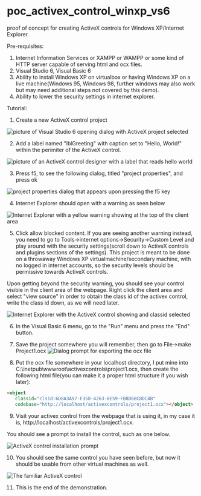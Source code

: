 # poc_activex_control_winxp_vs6
proof of concept for creating ActiveX controls for Windows XP/Internet Explorer.

Pre-requisites:

1. Internet Information Services or XAMPP or WAMPP or some kind of HTTP server capable of serving html and ocx files.
2. Visual Studio 6, Visual Basic 6
3. Ability to install Windows XP on virtualbox or having Windows XP on a live machine(Windows 95, Windows 98, further windows may also work but may need additional steps not covered by this demo).
4. Ability to lower the security settings in internet explorer.

Tutorial:

1. Create a new ActiveX control project 

![picture of Visual Studio 6 opening dialog with ActiveX project selected](assets/step01.png)

2. Add a label named "lblGreeting" with caption set to "Hello, World!" within the perimiter of the ActiveX control.

![picture of an ActiveX control designer with a label that reads hello world](assets/step02.png)

3. Press f5, to see the following dialog, titled "project properties", and press ok

![project properties dialog that appears upon pressing the f5 key](assets/step03.png)

4. Internet Explorer should open with a warning as seen below

![Internet Explorer with a yellow warning showing at the top of the client area](assets/step04.png)

5. Click allow blocked content. If you are seeing another warning instead, you need to go to Tools->internet options->Security->Custom Level and play around with the security settings(scroll down to ActiveX controls and plugins sections of the settings). This project is meant to be done on a throwaway Windows XP virtualmachine/secondary machine, with no logged in internet accounts, so the security levels should be permissive towards ActiveX controls.

Upon getting beyond the security warning, you should see your control visible in the client area of the webpage. Right click the client area and 
select "view source" in order to obtain the class id of the activex control, write the class id down, as we will need later.

![Internet Explorer with the ActiveX control showing and classid selected](assets/step05.png)

6. In the Visual Basic 6 menu, go to the "Run" menu and press the "End" button.

7. Save the project somewhere you will remember, then go to File->make Project1.ocx
![Dialog prompt for exporting the ocx file](assets/step06.png)

8. Put the ocx file somewhere in your localhost directory, I put mine into C:\inetpub\wwwroot\activexcontrols\project1.ocx, then create the following html file(you can make it a proper html structure if you wish later):

```html
<object 
   classid="clsid:6D8A3A97-F358-4263-8E59-FB8D6BCBDC4B" 
   codebase="http://localhost/activexcontrols/project1.ocx"></object>
```

9. Visit your activex control from the webpage that is using it, in my case it is, http://localhost/activexcontrols/project1.ocx.

You should see a prompt to install the control, such as one below.

![ActiveX control installation prompt](assets/step07.png)

10. You should see the same control you have seen before, but now it should be usable from other virtual machines as well. 

![The familiar ActiveX control](assets/step08.png)

11. This is the end of the demonstration.
